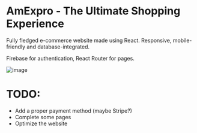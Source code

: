 # AmExpro - The Ultimate Shopping Experience

Fully fledged e-commerce website made using React.
Responsive, mobile-friendly and database-integrated.

Firebase for authentication, React Router for pages.

![image](https://github.com/AmeyVijeesh/AmExpro/assets/74102654/0fd5169c-f23a-4355-922f-ed64d4ef513b)


# TODO:
- Add a proper payment method (maybe Stripe?)
- Complete some pages
- Optimize the website

